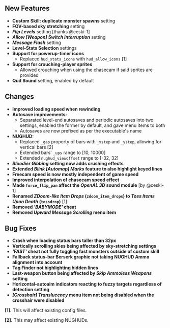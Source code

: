## New Features

- **Custom Skill: duplicate monster spawns** setting
- **FOV-based sky stretching** setting
- **_Flip Levels_** setting [thanks @ceski-1]
- **_Allow [Weapon] Switch Interruption_** setting
- **_Message Flash_** setting
- **Level-Stats Selection** settings
- **Support for powerup-timer icons**
  - Replaced `hud_stats_icons` with `hud_allow_icons` [1]
- **Support for crouching-player sprites**
  - Allowed crouching when using the chasecam if said sprites are provided
- **Quit Sound** setting, enabled by default

## Changes

- **Improved loading speed when rewinding**
- **Autosave improvements:**
  - Separated level-end autosaves and periodic autosaves into two settings,
    enabled the former by default, and gave menu items to both
  - Autosaves are now prefixed as per the executable's name
- **NUGHUD:**
  - Replaced `_gap` property of bars with `_xstep` and `_ystep`, allowing for vertical bars [2]
  - Extended bars' `_ups` range to [10, 10000]
  - Extended `nughud_viewoffset` range to [-32, 32]
- **_Bloodier Gibbing_ setting now adds crushing effects**
- **Extended _Blink [Automap] Marks_ feature to also highlight keyed lines**
- **Freecam speed is now mostly independent of game speed**
- **Improved interpolation of chasecam speed effect**
- **Made `force_flip_pan` affect the _OpenAL 3D_ sound module** [by @ceski-1]
- **Renamed _ZDoom-like Item Drops_ (`zdoom_item_drops`) to _Toss Items Upon Death_ (`tossdrop`)** [1]
- **Removed _'BABYMODE'_ cheat**
- **Removed _Upward Message Scrolling_ menu item**

## Bug Fixes

- **Crash when loading status bars taller than 32px**
- **Vertically scrolling skies being affected by sky-stretching settings**
- **_'FAST'_ cheat not fully toggling fast monsters outside of custom skill**
- **Fallback status-bar Berserk graphic not taking NUGHUD Ammo alignment into account**
- **Tag Finder not highlighting hidden lines**
- **Last-weapon button being affected by _Skip Ammoless Weapons_ setting**
- **Horizontal-autoaim indicators reacting to fuzzy targets regardless of detection setting**
- **_[Crosshair] Translucency_ menu item not being disabled when the crosshair were disabled**

**[1].** This will affect existing config files.

**[2].** This may affect existing NUGHUDs.
